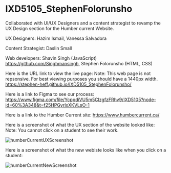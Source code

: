 # IXD5105_StephenFolorunsho

Collaborated with UI/UX Designers and a content strategist to revamp the UX Design section for the Humber current Website.

UX Designers: 
Hazim Ismail,
Vanessa Salvadora

Content Strategist:
Daslin Small

Web developers:
Shavin Singh (JavaScript) https://github.com/Singhmansingh,
Stephen Folorunsho (HTML, CSS)

Here is the URL link to view the live page:
Note: This web page is not repsonsive. For best viewing purposes you should have a 1440px width.
https://stephen-heff.github.io/IXD5105_StephenFolorunsho/

Here is a link to Figma to see our process:
https://www.figma.com/file/YcppdiVU5m5ClzgfzFRhv9/IXD5105?node-id=60%3A348&t=f25HPGyrlxXKVLsO-1

Here is a link to the Humber Current site:
https://www.humbercurrent.ca/

Here is a screenshot of what the UX section of the website looked like:
Note: You cannot click on a student to see their work.

![humberCurrentUXScreenshot](https://user-images.githubusercontent.com/107089079/217707858-2ce58c26-32a9-4293-9ef9-c6485e79fdd9.jpg)



Here is a screenshot of what the new webiste looks like when you click on a student:

![humberCurrentNewScreenshot](https://user-images.githubusercontent.com/107089079/217707136-08afa35d-fc48-4bda-98b9-69ca6375cd03.jpg)




